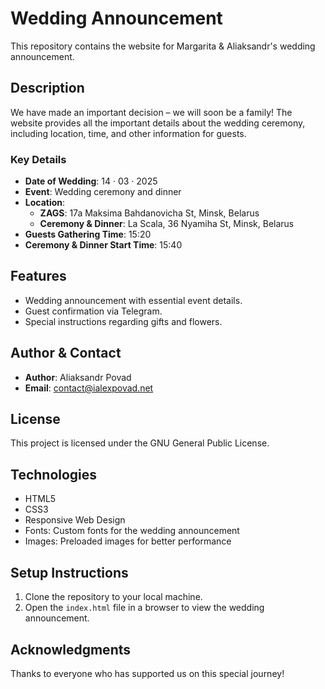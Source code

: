 # Wedding Announcement

This repository contains the website for Margarita & Aliaksandr's wedding announcement.

## Description

We have made an important decision – we will soon be a family! The website provides all the important details about the wedding ceremony, including location, time, and other information for guests.

### Key Details

- **Date of Wedding**: 14 · 03 · 2025
- **Event**: Wedding ceremony and dinner
- **Location**: 
    - **ZAGS**: 17a Maksima Bahdanovicha St, Minsk, Belarus
    - **Ceremony & Dinner**: La Scala, 36 Nyamiha St, Minsk, Belarus
- **Guests Gathering Time**: 15:20
- **Ceremony & Dinner Start Time**: 15:40

## Features

- Wedding announcement with essential event details.
- Guest confirmation via Telegram.
- Special instructions regarding gifts and flowers.

## Author & Contact

- **Author**: Aliaksandr Povad
- **Email**: [contact@ialexpovad.net](mailto:contact@ialexpovad.net)

## License

This project is licensed under the GNU General Public License.

## Technologies

- HTML5
- CSS3
- Responsive Web Design
- Fonts: Custom fonts for the wedding announcement
- Images: Preloaded images for better performance

## Setup Instructions

1. Clone the repository to your local machine.
2. Open the `index.html` file in a browser to view the wedding announcement.

## Acknowledgments

Thanks to everyone who has supported us on this special journey!

